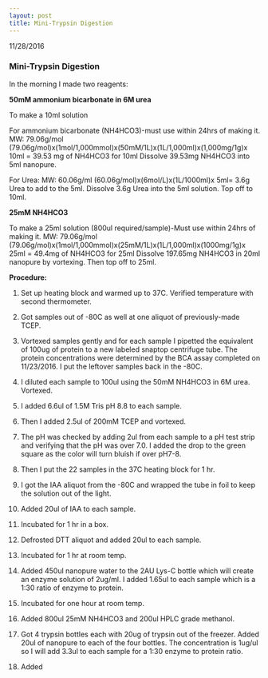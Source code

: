 ```yaml
---
layout: post
title: Mini-Trypsin Digestion
---
```


11/28/2016

### Mini-Trypsin Digestion

In the morning I made two reagents:

__50mM ammonium bicarbonate in 6M urea__

To make a 10ml solution

For ammonium bicarbonate (NH4HCO3)-must use within 24hrs of making it.
MW: 79.06g/mol
(79.06g/mol)x(1mol/1,000mmol)x(50mM/1L)x(1L/1,000ml)x(1,000mg/1g)x 10ml = 39.53 mg of NH4HCO3 for 10ml
Dissolve 39.53mg NH4HCO3 into 5ml nanopure. 

For Urea:
MW: 60.06g/ml
(60.06g/mol)x(6mol/L)x(1L/1000ml)x 5ml= 3.6g Urea to add to the 5ml.
Dissolve 3.6g Urea into the 5ml solution. Top off to 10ml.

__25mM NH4HCO3__

To make a 25ml solution (800ul required/sample)-Must use within 24hrs of making it.
MW: 79.06g/mol
(79.06g/mol)x(1mol/1,000mmol)x(25mM/1L)x(1L/1,000ml)x(1000mg/1g)x 25ml = 49.4mg of NH4HCO3 for 25ml
Dissolve 197.65mg NH4HCO3 in 20ml nanopure by vortexing. Then top off to 25ml.

__Procedure:__

1) Set up heating block and warmed up to 37C. Verified temperature with second thermometer.

2) Got samples out of -80C as well at one aliquot of previously-made TCEP.

3) Vortexed samples gently and for each sample I pipetted the equivalent of 100ug of protein to a new labeled snaptop centrifuge tube. The protein concentrations were determined by the BCA assay completed on 11/23/2016. I put the leftover samples back in the -80C.

4) I diluted each sample to 100ul using the 50mM NH4HCO3 in 6M urea. Vortexed.

5) I added 6.6ul of 1.5M Tris pH 8.8 to each sample.

6) Then I added 2.5ul of 200mM TCEP and vortexed.

7) The pH was checked by adding 2ul from each sample to a pH test strip and verifying that the pH was over 7.0. I added the drop to the green square as the color will turn bluish if over pH7-8.

8) Then I put the 22 samples in the 37C heating block for 1 hr.

9) I got the IAA aliquot from the -80C and wrapped the tube in foil to keep the solution out of the light.

10) Added 20ul of IAA to each sample.

11) Incubated for 1 hr in a box.

12) Defrosted DTT aliquot and added 20ul to each sample.

13) Incubated for 1 hr at room temp.

14) Added 450ul nanopure water to the 2AU Lys-C bottle which will create an enzyme solution of 2ug/ml. I added 1.65ul to each sample which is a 1:30 ratio of enzyme to protein.

15) Incubated for one hour at room temp.

16) Added 800ul 25mM NH4HCO3 and 200ul HPLC grade methanol.

17) Got 4 trypsin bottles each with 20ug of trypsin out of the freezer. Added 20ul of nanopure to each of the four bottles. The concentration is 1ug/ul so I will add 3.3ul to each sample for a 1:30 enzyme to protein ratio.



18) Added




